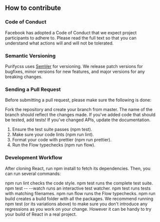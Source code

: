 ## How to contribute

### Code of Conduct

Facebook has adopted a Code of Conduct that we expect project participants to adhere to. Please read the full text so that you can understand what actions will and will not be tolerated.

### Semantic Versioning

Purifycss uses [SemVer](http://semver.org/) for versioning. We release patch versions for bugfixes, minor versions for new features, and major versions for any breaking changes.

### Sending a Pull Request

Before submitting a pull request, please make sure the following is done:

Fork the repository and create your branch from master. The name of the branch should reflect the changes made.
If you've added code that should be tested, add tests!
If you've changed APIs, update the documentation.
1. Ensure the test suite passes (npm test).
2. Make sure your code lints (npm run lint).
3. Format your code with prettier (npm run prettier).
4. Run the Flow typechecks (npm run flow).

### Development Workflow

After cloning React, run npm install to fetch its dependencies. Then, you can run several commands:

npm run lint checks the code style.
npm test runs the complete test suite.
npm test -- --watch runs an interactive test watcher.
npm test <pattern> runs tests with matching filenames.
npm run flow runs the Flow typechecks.
npm run build creates a build folder with all the packages.
We recommend running npm test (or its variations above) to make sure you don't introduce any regressions as you work on your change. However it can be handy to try your build of React in a real project.

